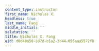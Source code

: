 ```yaml
---
content_type: instructor
first_name: Nicholas X.
headless: true
last_name: Fang
middle_initial: ''
salutation: ''
title: Nicholas X. Fang
uid: d6d48a50-807d-b1a2-3b44-655aaa5572f8
---
```

